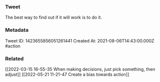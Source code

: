 ### Tweet
The best way to find out if it will work is to do it.

### Metadata
Tweet ID: 1423655856051261441
Created At: 2021-08-06T14:43:00.000Z
#action 

### Related
[[2022-03-15 16-55-35 When making decisions, just pick something, then adjust]]
[[2022-05-21 11-21-47 Create a bias towards action]]



